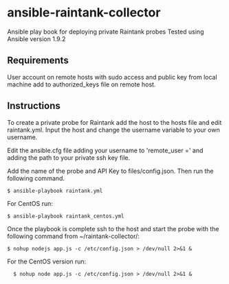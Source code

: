 # ansible-raintank-collector
Ansible play book for deploying private Raintank probes
Tested using Ansible version 1.9.2
## Requirements
User account on remote hosts with sudo access and public key from local machine add to authorized_keys file on remote host.

## Instructions
To create a private probe for Raintank add the host to the hosts file and edit raintank.yml. Input the host and change the username variable to your own username.

Edit the ansible.cfg file adding your username to 'remote_user =' and adding the path to your private ssh key file.

Add the name of the probe and API Key to files/config.json. Then run the following command.

    $ ansible-playbook raintank.yml

For CentOS run:

    $ ansible-playbook raintank_centos.yml

Once the playbook is complete ssh to the host and start the probe with the following command from ~/raintank-collector/:

    $ nohup nodejs app.js -c /etc/config.json > /dev/null 2>&1 &

For the CentOS version run:

	  $ nohup node app.js -c /etc/config.json > /dev/null 2>&1 &
